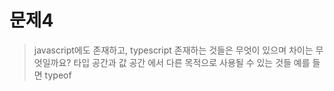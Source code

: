 # 문제4
> javascript에도 존재하고, typescript 존재하는 것들은 무엇이 있으며 차이는 무엇일까요?
> 타입 공간과 값 공간 에서 다른 목적으로 사용될 수 있는 것들 예를 들면 typeof



